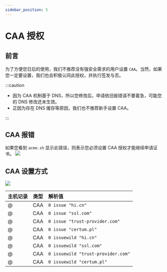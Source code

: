 ```yaml
---
sidebar_position: 5
---
```


# CAA 授权

## 前言

为了方便您日后的使用，我们不推荐没有强安全需求的用户设置 `CAA`。当然，如果您一定要设置，我们也会积极认同此授权，并执行签发与否。

:::caution

- 因为 CAA 机制基于 DNS，所以您修改后，申请依旧报错请不要着急，可能您的 DNS 修改还未生效。
- 正因为存在 DNS 缓存等原因，我们也不推荐新手设置 CAA。

:::

## CAA 报错

如果您看到 `acme.sh` 显示此错误，则表示您必须设置 CAA 授权才能继续申请证书。
![](/docs/caa-non-compliant.png)

## CAA 设置方式

![](/docs/caa-grant-tutorial.png)


| 主机记录 | 类型 | 解析值 |
| ----------- | ----------- | :----------- |
| @      | CAA       | `0 issue "hi.cn"`
| @      | CAA       | `0 issue "ssl.com"`
| @      | CAA       | `0 issue "trust-provider.com"`
| @      | CAA       | `0 issue "certum.pl"`
| @      | CAA       | `0 issuewild "hi.cn"`
| @      | CAA       | `0 issuewild "ssl.com"`
| @      | CAA       | `0 issuewild "trust-provider.com"`
| @      | CAA       | `0 issuewild "certum.pl"`

